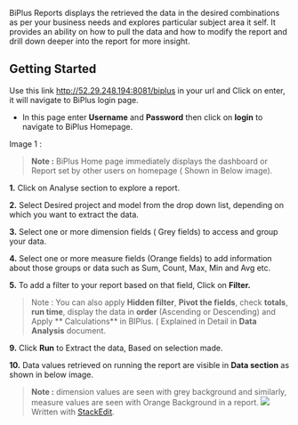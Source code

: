  BiPlus Reports displays the retrieved the data in the desired combinations as per your business needs and explores particular subject area it self. It provides an ability on how to pull the data and how to modify the report and drill down deeper into the report for more insight.

## Getting Started

Use this link http://52.29.248.194:8081/biplus in your url and Click on enter, it will navigate to BiPlus login page. 

-  In this page enter **Username** and **Password** then click on **login** to navigate to BiPlus Homepage. 

Image 1 :

> **Note :** BiPlus Home page immediately displays the dashboard or Report set by other users on homepage ( Shown in Below image).

**1.** Click on Analyse section to explore a report.

**2.** Select Desired project and model from the drop down list, depending on which you want to extract the data.

**3.**  Select one or more dimension fields ( Grey fields) to access and group your data.

**4.** Select one or more measure fields (Orange fields) to add information about those groups or data such as Sum, Count, Max, Min and  Avg etc. 

**5.** To add a filter to your report based on that field, Click on **Filter.**

> Note :  You can also apply **Hidden filter**, **Pivot the fields**, check **totals**, **run time**, display the data in **order** (Ascending or Descending) and Apply ** Calculations** in BIPlus. ( Explained in Detail in **Data Analysis** document.
 
 **9.** Click **Run** to Extract the data, Based on selection made.

**10.** Data values retrieved on running the report are visible in **Data section** as shown in below image.

> **Note :** dimension values are seen with grey background and similarly, measure values are seen with Orange Background in a report.
![
](https://raw.githubusercontent.com/sv18042016/fp1/master/images/filter_ur.png)
> Written with [StackEdit](https://stackedit.io/).
<!--stackedit_data:
eyJoaXN0b3J5IjpbLTEyNDk1MDQxMCwtMTE4NzY1MzUxMywtOT
E0Njc0NDg3LDIxNDcxNzA5MDgsMjk0NjU1MTQ2LDEzODUyMTQz
NzYsOTQ0Mjc1MDk4LDE0Njg1NzI5ODAsLTc2MDQxNzExOF19
-->
